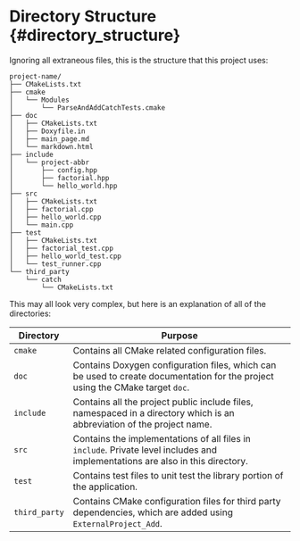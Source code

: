 # Directory Structure {#directory_structure}

Ignoring all extraneous files, this is the structure that this project uses: 

    project-name/
    ├── CMakeLists.txt
    ├── cmake
    │   └── Modules
    │       └── ParseAndAddCatchTests.cmake
    ├── doc
    │   ├── CMakeLists.txt
    │   ├── Doxyfile.in
    │   ├── main_page.md
    │   └── markdown.html
    ├── include
    │   └── project-abbr
    │       ├── config.hpp
    │       ├── factorial.hpp
    │       └── hello_world.hpp
    ├── src
    │   ├── CMakeLists.txt
    │   ├── factorial.cpp
    │   ├── hello_world.cpp
    │   └── main.cpp
    ├── test
    │   ├── CMakeLists.txt
    │   ├── factorial_test.cpp
    │   ├── hello_world_test.cpp
    │   └── test_runner.cpp
    └── third_party
        └── catch
            └── CMakeLists.txt

This may all look very complex, but here is an explanation of all of the directories:

| Directory     | Purpose                                                                                                                        |
|---------------|--------------------------------------------------------------------------------------------------------------------------------|
| `cmake`       | Contains all CMake related configuration files.                                                                                |
| `doc`         | Contains Doxygen configuration files, which can be used to create documentation for the project using the CMake target `doc`.  |
| `include`     | Contains all the project public include files, namespaced in a directory which is an abbreviation of the project name.         |
| `src`         | Contains the implementations of all files in `include`. Private level includes and implementations are also in this directory. |
| `test`        | Contains test files to unit test the library portion of the application.                                                       |
| `third_party` | Contains CMake configuration files for third party dependencies, which are added using `ExternalProject_Add`.                  |
